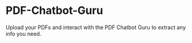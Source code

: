 # PDF-Chatbot-Guru
Upload your PDFs and interact with the PDF Chatbot Guru to extract any info you need.
